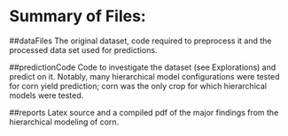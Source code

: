 # Summary of Files:

##dataFiles
The original dataset, code required to preprocess it and the processed data set used for predictions.

##predictionCode
Code to investigate the dataset (see Explorations) and predict on it. Notably, many hierarchical model configurations were tested
for corn yield prediction; corn was the only crop for which hierarchical models were tested.

##reports
Latex source and a compiled pdf of the major findings from the hierarchical modeling of corn.
